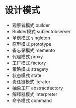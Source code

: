 # 设计模式

* 观察者模式 builder
* Builder模式 subjectobserver
* 单例模式 singleton
* 原型模式 prototype
* 备忘录模式 memento
* 代理模式 proxy
* 工厂模式 factory
* 策略模式 stragety
* 状态模式 state
* 责任链模式 iterator
* 抽象工厂 abstractfactory
* 解释器模式 interpreter
* 命令模式 command